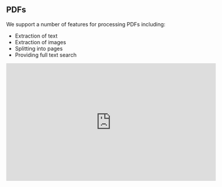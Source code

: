 ## PDFs

We support a number of features for processing PDFs including:

- Extraction of text
- Extraction of images
- Splitting into pages
- Providing full text search

<iframe width="560" height="315" src="https://www.youtube.com/embed/3GZ2_WiNf2M" frameborder="0" allow="accelerometer; autoplay; encrypted-media; gyroscope; picture-in-picture" allowfullscreen></iframe>
